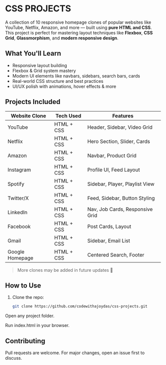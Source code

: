 #  CSS PROJECTS

A collection of 10 responsive homepage clones of popular websites like YouTube, Netflix, Amazon, and more — built using **pure HTML and CSS**. This project is perfect for mastering layout techniques like **Flexbox**, **CSS Grid**, **Glassmorphism**, and **modern responsive design**.

## What You'll Learn

- Responsive layout building
- Flexbox & Grid system mastery
- Modern UI elements like navbars, sidebars, search bars, cards
- Real-world CSS structure and best practices
- UI/UX polish with animations, hover effects & more

##  Projects Included

| Website Clone     | Tech Used         | Features                        |
|-------------------|-------------------|---------------------------------|
| YouTube           | HTML + CSS        | Header, Sidebar, Video Grid     |
| Netflix           | HTML + CSS        | Hero Section, Slider, Cards     |
| Amazon            | HTML + CSS        | Navbar, Product Grid            |
| Instagram         | HTML + CSS        | Profile UI, Feed Layout         |
| Spotify           | HTML + CSS        | Sidebar, Player, Playlist View  |
| Twitter/X         | HTML + CSS        | Feed, Sidebar, Button Styling   |
| LinkedIn          | HTML + CSS        | Nav, Job Cards, Responsive Grid |
| Facebook          | HTML + CSS        | Post Cards, Layout              |
| Gmail             | HTML + CSS        | Sidebar, Email List             |
| Google Homepage   | HTML + CSS        | Centered Search, Footer         |

> More clones may be added in future updates 🚧

##  How to Use

1. Clone the repo:
   ```bash
   git clone https://github.com/codewithajoydas/css-projects.git
   ```

Open any project folder.

Run index.html in your browser.

## Contributing
Pull requests are welcome. For major changes, open an issue first to discuss.

